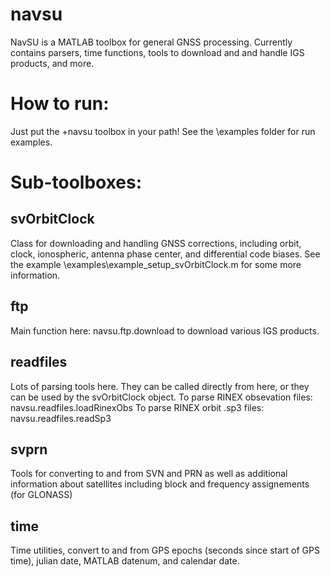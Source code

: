 # navsu

NavSU is a MATLAB toolbox for general GNSS processing.  Currently contains parsers, time functions, tools to download and and handle IGS products, and more.  

# How to run:
Just put the +navsu toolbox in your path!  See the \examples folder for run examples.  

# Sub-toolboxes:
## svOrbitClock
Class for downloading and handling GNSS corrections, including orbit, clock, ionospheric, antenna phase center, and differential code biases.  See the example \examples\example_setup_svOrbitClock.m for some more information.

## ftp
Main function here: navsu.ftp.download to download various IGS products.

## readfiles
Lots of parsing tools here.  They can be called directly from here, or they can be used by the svOrbitClock object. 
To parse RINEX obsevation files: navsu.readfiles.loadRinexObs
To parse RINEX orbit .sp3 files: navsu.readfiles.readSp3

## svprn
Tools for converting to and from SVN and PRN as well as additional information about satellites including block and frequency assignements (for GLONASS)

## time
Time utilities, convert to and from GPS epochs (seconds since start of GPS time), julian date, MATLAB datenum, and calendar date. 



